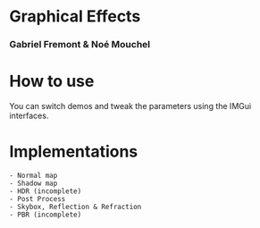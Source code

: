 # Graphical Effects
### Gabriel Fremont & Noé Mouchel  

# How to use  

You can switch demos and tweak the parameters using the IMGui interfaces.

# Implementations  

    - Normal map
    - Shadow map
    - HDR (incomplete)
    - Post Process
    - Skybox, Reflection & Refraction
    - PBR (incomplete)